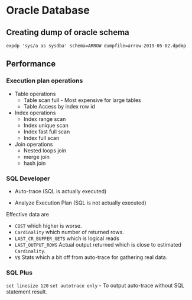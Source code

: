# Oracle Database

## Creating dump of oracle schema

`expdp 'sys/a as sysdba' schema=ARROW dumpfile=arrow-2019-05-02.dpdmp`

## Performance

### Execution plan operations

- Table operations
  - Table scan full - Most expensive for large tables
  - Table Access by index row id
- Index operations
  - Index range scan
  - Index unique scan
  - Index fast full scan
  - Index full scan
- Join operations
  - Nested loops join
  - merge join
  - hash join

### SQL Developer

- Auto-trace (SQL is actually executed)

- Analyze Execution Plan (SQL is not actually executed)

Effective data are

- `COST` which higher is worse.
- `Cardinality` which number of returned rows.
- `LAST_CR_BUFFER_GETS` which is logical reads
- `LAST_OUTPUT_ROWS` Actual output returned which is close to estimated `Cardinality`.
- `V$` Stats which a bit off from auto-trace for gathering real data.

### SQL Plus

`set linesize 120`
`set autotrace only` - To output auto-trace without SQL statement result.
